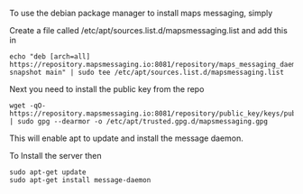To use the debian package manager to install maps messaging, simply


Create a file called  /etc/apt/sources.list.d/mapsmessaging.list and add this in


```shell
echo "deb [arch=all] https://repository.mapsmessaging.io:8081/repository/maps_messaging_daemon/ snapshot main" | sudo tee /etc/apt/sources.list.d/mapsmessaging.list
```


Next you need to install the public key from the repo

```shell
wget -qO- https://repository.mapsmessaging.io:8081/repository/public_key/keys/public.gpg.key | sudo gpg --dearmor -o /etc/apt/trusted.gpg.d/mapsmessaging.gpg
```

This will enable apt to update and install the message daemon.

To Install the server then

```shell
sudo apt-get update
sudo apt-get install message-daemon
```
